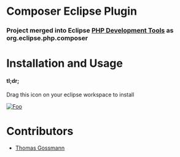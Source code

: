 Composer Eclipse Plugin
=======================

### Project merged into Eclipse [PHP Development Tools](https://eclipse.org/pdt/) as org.eclipse.php.composer

Installation and Usage
======================

#### tl;dr;

Drag this icon on your eclipse workspace to install

[![Foo](http://marketplace.eclipse.org/sites/all/modules/custom/marketplace/images/installbutton.png)](http://marketplace.eclipse.org/marketplace-client-intro?mpc_install=791886)

Contributors
============

- [Thomas Gossmann](https://github.com/gossi)
